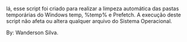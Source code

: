 
lá, esse script foi criado para realizar a limpeza automática das pastas temporárias do Windows temp, %temp% e Prefetch.
A execução deste script não afeta ou altera qualquer arquivo do Sistema Operacional.

By: Wanderson Silva.
